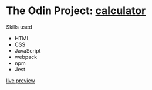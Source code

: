 # The Odin Project: [calculator](https://www.theodinproject.com/courses/web-development-101/lessons/calculator)

Skills used
* HTML
* CSS
* JavaScript
* webpack
* npm
* Jest

[live preview](http://zaesur.github.io/calculator)
